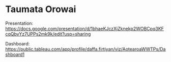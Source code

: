 # Taumata Orowai
 
Presentation: https://docs.google.com/presentation/d/1bhaeKJczXjZknekp2WOBCpq3KFcqQbvYz7UPPs2mk9k/edit?usp=sharing

Dashboard: https://public.tableau.com/app/profile/daffa.firtiyan/viz/AotearoaWWTPs/Dashboard1
